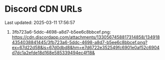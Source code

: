 # Discord CDN URLs
Last updated: 2025-03-11 17:56:57

1. 3fb723a6-5ddc-4698-a8d7-b5ee6c8bbcef.png: https://cdn.discordapp.com/attachments/1330567458817314858/1349184354038841445/3fb723a6-5ddc-4698-a8d7-b5ee6c8bbcef.png?ex=67d22d58&is=67d0dbd8&hm=e7d6722e352549fc6901e0af52c6904d7dc1a2efde18d168e585339494ec4f18&
